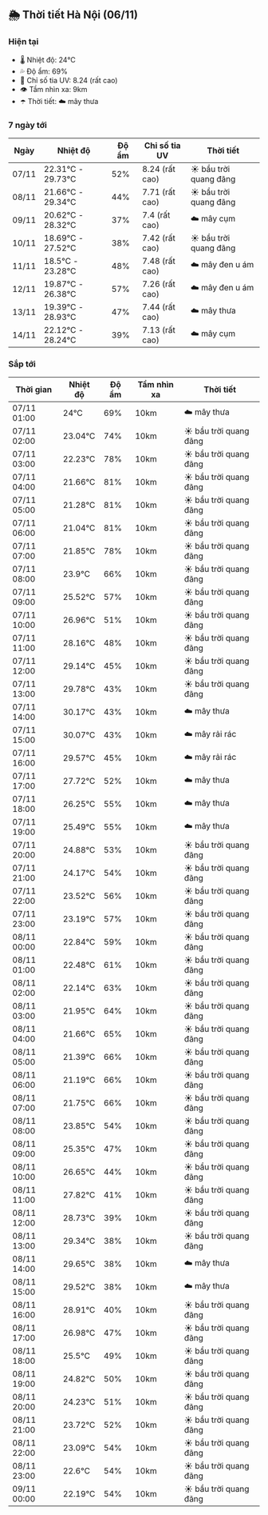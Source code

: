 ## 🌦️ Thời tiết Hà Nội (06/11)

### Hiện tại

- 🌡️ Nhiệt độ: 24℃
- 💦 Độ ẩm: 69%
- 🌟 Chỉ số tia UV: 8.24 (rất cao)
- 👁️ Tầm nhìn xa: 9km
- ☂️ Thời tiết: ☁️ mây thưa

### 7 ngày tới

| Ngày | Nhiệt độ | Độ ẩm | Chỉ số tia UV | Thời tiết |
| --- | --- | --- | --- | --- |
| 07/11 | 22.31℃ - 29.73℃ | 52% | 8.24 (rất cao) | ☀️ bầu trời quang đãng |
| 08/11 | 21.66℃ - 29.34℃ | 44% | 7.71 (rất cao) | ☀️ bầu trời quang đãng |
| 09/11 | 20.62℃ - 28.32℃ | 37% | 7.4 (rất cao) | ☁️ mây cụm |
| 10/11 | 18.69℃ - 27.52℃ | 38% | 7.42 (rất cao) | ☀️ bầu trời quang đãng |
| 11/11 | 18.5℃ - 23.28℃ | 48% | 7.48 (rất cao) | ☁️ mây đen u ám |
| 12/11 | 19.87℃ - 26.38℃ | 57% | 7.26 (rất cao) | ☁️ mây đen u ám |
| 13/11 | 19.39℃ - 28.93℃ | 47% | 7.44 (rất cao) | ☁️ mây thưa |
| 14/11 | 22.12℃ - 28.24℃ | 39% | 7.13 (rất cao) | ☁️ mây cụm |

### Sắp tới

| Thời gian | Nhiệt độ | Độ ẩm | Tầm nhìn xa | Thời tiết |
| --- | --- | --- | --- | --- |
| 07/11 01:00 | 24℃ | 69% | 10km | ☁️ mây thưa |
| 07/11 02:00 | 23.04℃ | 74% | 10km | ☀️ bầu trời quang đãng |
| 07/11 03:00 | 22.23℃ | 78% | 10km | ☀️ bầu trời quang đãng |
| 07/11 04:00 | 21.66℃ | 81% | 10km | ☀️ bầu trời quang đãng |
| 07/11 05:00 | 21.28℃ | 81% | 10km | ☀️ bầu trời quang đãng |
| 07/11 06:00 | 21.04℃ | 81% | 10km | ☀️ bầu trời quang đãng |
| 07/11 07:00 | 21.85℃ | 78% | 10km | ☀️ bầu trời quang đãng |
| 07/11 08:00 | 23.9℃ | 66% | 10km | ☀️ bầu trời quang đãng |
| 07/11 09:00 | 25.52℃ | 57% | 10km | ☀️ bầu trời quang đãng |
| 07/11 10:00 | 26.96℃ | 51% | 10km | ☀️ bầu trời quang đãng |
| 07/11 11:00 | 28.16℃ | 48% | 10km | ☀️ bầu trời quang đãng |
| 07/11 12:00 | 29.14℃ | 45% | 10km | ☀️ bầu trời quang đãng |
| 07/11 13:00 | 29.78℃ | 43% | 10km | ☀️ bầu trời quang đãng |
| 07/11 14:00 | 30.17℃ | 43% | 10km | ☁️ mây thưa |
| 07/11 15:00 | 30.07℃ | 43% | 10km | ☁️ mây rải rác |
| 07/11 16:00 | 29.57℃ | 45% | 10km | ☁️ mây rải rác |
| 07/11 17:00 | 27.72℃ | 52% | 10km | ☁️ mây thưa |
| 07/11 18:00 | 26.25℃ | 55% | 10km | ☁️ mây thưa |
| 07/11 19:00 | 25.49℃ | 55% | 10km | ☁️ mây thưa |
| 07/11 20:00 | 24.88℃ | 53% | 10km | ☀️ bầu trời quang đãng |
| 07/11 21:00 | 24.17℃ | 54% | 10km | ☀️ bầu trời quang đãng |
| 07/11 22:00 | 23.52℃ | 56% | 10km | ☀️ bầu trời quang đãng |
| 07/11 23:00 | 23.19℃ | 57% | 10km | ☀️ bầu trời quang đãng |
| 08/11 00:00 | 22.84℃ | 59% | 10km | ☀️ bầu trời quang đãng |
| 08/11 01:00 | 22.48℃ | 61% | 10km | ☀️ bầu trời quang đãng |
| 08/11 02:00 | 22.14℃ | 63% | 10km | ☀️ bầu trời quang đãng |
| 08/11 03:00 | 21.95℃ | 64% | 10km | ☀️ bầu trời quang đãng |
| 08/11 04:00 | 21.66℃ | 65% | 10km | ☀️ bầu trời quang đãng |
| 08/11 05:00 | 21.39℃ | 66% | 10km | ☀️ bầu trời quang đãng |
| 08/11 06:00 | 21.19℃ | 66% | 10km | ☀️ bầu trời quang đãng |
| 08/11 07:00 | 21.75℃ | 66% | 10km | ☀️ bầu trời quang đãng |
| 08/11 08:00 | 23.85℃ | 54% | 10km | ☀️ bầu trời quang đãng |
| 08/11 09:00 | 25.35℃ | 47% | 10km | ☀️ bầu trời quang đãng |
| 08/11 10:00 | 26.65℃ | 44% | 10km | ☀️ bầu trời quang đãng |
| 08/11 11:00 | 27.82℃ | 41% | 10km | ☀️ bầu trời quang đãng |
| 08/11 12:00 | 28.73℃ | 39% | 10km | ☀️ bầu trời quang đãng |
| 08/11 13:00 | 29.34℃ | 38% | 10km | ☀️ bầu trời quang đãng |
| 08/11 14:00 | 29.65℃ | 38% | 10km | ☁️ mây thưa |
| 08/11 15:00 | 29.52℃ | 38% | 10km | ☁️ mây thưa |
| 08/11 16:00 | 28.91℃ | 40% | 10km | ☀️ bầu trời quang đãng |
| 08/11 17:00 | 26.98℃ | 47% | 10km | ☀️ bầu trời quang đãng |
| 08/11 18:00 | 25.5℃ | 49% | 10km | ☀️ bầu trời quang đãng |
| 08/11 19:00 | 24.82℃ | 50% | 10km | ☀️ bầu trời quang đãng |
| 08/11 20:00 | 24.23℃ | 51% | 10km | ☀️ bầu trời quang đãng |
| 08/11 21:00 | 23.72℃ | 52% | 10km | ☀️ bầu trời quang đãng |
| 08/11 22:00 | 23.09℃ | 54% | 10km | ☀️ bầu trời quang đãng |
| 08/11 23:00 | 22.6℃ | 54% | 10km | ☀️ bầu trời quang đãng |
| 09/11 00:00 | 22.19℃ | 54% | 10km | ☀️ bầu trời quang đãng |
